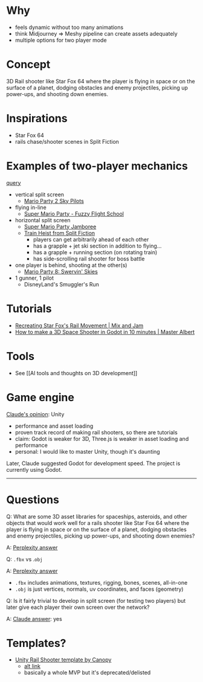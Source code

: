 # Why

- feels dynamic without too many animations
- think Midjourney => Meshy pipeline can create assets adequately
- multiple options for two player mode

# Concept

3D Rail shooter like Star Fox 64 where the player is flying in space or on the surface of a planet, dodging obstacles and enemy projectiles, picking up power-ups, and shooting down enemies.

# Inspirations

- Star Fox 64
- rails chase/shooter scenes in Split Fiction

# Examples of two-player mechanics
[query](https://www.perplexity.ai/search/is-there-a-mario-part-mini-gam-N_0zgRbmQcCu8nAbJ9kIGg)

- vertical split screen
	- [Mario Party 2 Sky Pilots](https://www.youtube.com/watch?v=c5CiNl4oG5k)
- flying in-line
	- [Super Mario Party - Fuzzy Flight School](https://www.youtube.com/watch?v=O6i14W7CZ5g)
- horizontal split screen
	- [Super Mario Party Jamboree](https://www.youtube.com/watch?v=YbSFIJA1imA)
	- [Train Heist from Split Fiction](https://youtu.be/Jmlx2EuXykk?feature=shared&t=48)
		- players can get arbitrarily ahead of each other
		- has a grapple + jet ski section in addition to flying...
		- has a grapple + running section (on rotating train)
		- has side-scrolling rail shooter for boss battle
- one player is behind, shooting at the other(s)
	- [Mario Party 8: Swervin' Skies](https://www.youtube.com/watch?v=BMhLPVA3Ytw)
- 1 gunner, 1 pilot
	- DisneyLand's Smuggler's Run

# Tutorials

- [Recreating Star Fox's Rail Movement | Mix and Jam](https://youtu.be/JVbr7osMYTo?feature=shared)
- [How to make a 3D Space Shooter in Godot in 10 minutes | Master Albert](https://www.youtube.com/watch?v=t_zN-7Xggw4)

# Tools

- See [[AI tools and thoughts on 3D development]]

# Game engine

[Claude's opinion](https://claude.ai/chat/02d0d0ac-12bb-4593-99e0-c052598eb5e1): Unity
- performance and asset loading
- proven track record of making rail shooters, so there are  tutorials
- claim: Godot is weaker for 3D, Three.js is weaker in asset loading and performance
- personal: I would like to master Unity, though it's daunting

Later, Claude suggested Godot for development speed. The project is currently using Godot.

---

# Questions

Q: What are some 3D asset libraries for spaceships, asteroids, and other objects that would work well for a rails shooter like Star Fox 64 where the player is flying in space or on the surface of a planet, dodging obstacles and enemy projectiles, picking up power-ups, and shooting down enemies?

A: [Perplexity answer](https://www.perplexity.ai/search/what-are-some-3d-asset-librari-Gjrx2k8uSpClMeh9OP8fJQ)

Q: `.fbx` vs .`obj`

A: [Perplexity answer](https://www.perplexity.ai/search/fbx-obj-what-is-best-for-three-ckFE5x9fR0e8YC4.ihAGiQ)
- `.fbx` includes animations, textures, rigging, bones, scenes, all-in-one
- `.obj` is just vertices, normals, uv coordinates, and faces (geometry)

Q: Is it fairly trivial to develop in split screen (for testing two players) but later give each player their own screen over the network?

A: [Claude answer](https://claude.ai/chat/02d0d0ac-12bb-4593-99e0-c052598eb5e1): yes

# Templates?

- [Unity Rail Shooter template by Canopy](https://www.youtube.com/watch?v=fwLR4OXcEgY)
	- [alt link](https://canopy.procedural-worlds.com/library/content-packs/game-templates/game-template-rail-shooter-r131/)
	- basically a whole MVP but it's deprecated/delisted
